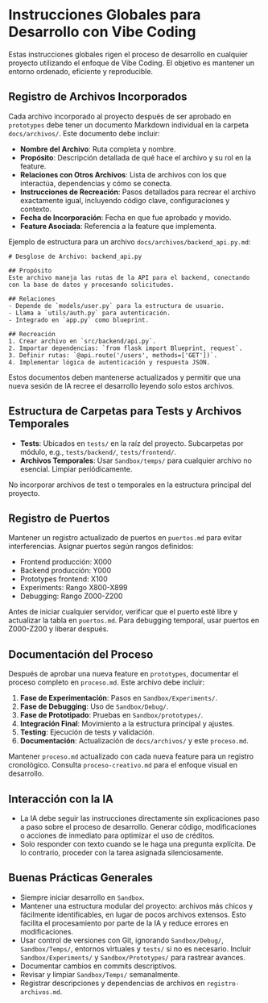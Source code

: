 # Instrucciones Globales para Desarrollo con Vibe Coding

Estas instrucciones globales rigen el proceso de desarrollo en cualquier proyecto utilizando el enfoque de Vibe Coding. El objetivo es mantener un entorno ordenado, eficiente y reproducible.

## Registro de Archivos Incorporados

Cada archivo incorporado al proyecto después de ser aprobado en `prototypes` debe tener un documento Markdown individual en la carpeta `docs/archivos/`. Este documento debe incluir:

- **Nombre del Archivo**: Ruta completa y nombre.
- **Propósito**: Descripción detallada de qué hace el archivo y su rol en la feature.
- **Relaciones con Otros Archivos**: Lista de archivos con los que interactúa, dependencias y cómo se conecta.
- **Instrucciones de Recreación**: Pasos detallados para recrear el archivo exactamente igual, incluyendo código clave, configuraciones y contexto.
- **Fecha de Incorporación**: Fecha en que fue aprobado y movido.
- **Feature Asociada**: Referencia a la feature que implementa.

Ejemplo de estructura para un archivo `docs/archivos/backend_api.py.md`:

```
# Desglose de Archivo: backend_api.py

## Propósito
Este archivo maneja las rutas de la API para el backend, conectando con la base de datos y procesando solicitudes.

## Relaciones
- Depende de `models/user.py` para la estructura de usuario.
- Llama a `utils/auth.py` para autenticación.
- Integrado en `app.py` como blueprint.

## Recreación
1. Crear archivo en `src/backend/api.py`.
2. Importar dependencias: `from flask import Blueprint, request`.
3. Definir rutas: `@api.route('/users', methods=['GET'])`.
4. Implementar lógica de autenticación y respuesta JSON.
```

Estos documentos deben mantenerse actualizados y permitir que una nueva sesión de IA recree el desarrollo leyendo solo estos archivos.

## Estructura de Carpetas para Tests y Archivos Temporales

- **Tests**: Ubicados en `tests/` en la raíz del proyecto. Subcarpetas por módulo, e.g., `tests/backend/`, `tests/frontend/`.
- **Archivos Temporales**: Usar `Sandbox/temps/` para cualquier archivo no esencial. Limpiar periódicamente.

No incorporar archivos de test o temporales en la estructura principal del proyecto.

## Registro de Puertos

Mantener un registro actualizado de puertos en `puertos.md` para evitar interferencias. Asignar puertos según rangos definidos:

- Frontend producción: X000
- Backend producción: Y000
- Prototypes frontend: X100
- Experiments: Rango X800-X899
- Debugging: Rango Z000-Z200

Antes de iniciar cualquier servidor, verificar que el puerto esté libre y actualizar la tabla en `puertos.md`. Para debugging temporal, usar puertos en Z000-Z200 y liberar después.

## Documentación del Proceso

Después de aprobar una nueva feature en `prototypes`, documentar el proceso completo en `proceso.md`. Este archivo debe incluir:

1. **Fase de Experimentación**: Pasos en `Sandbox/Experiments/`.
2. **Fase de Debugging**: Uso de `Sandbox/Debug/`.
3. **Fase de Prototipado**: Pruebas en `Sandbox/prototypes/`.
4. **Integración Final**: Movimiento a la estructura principal y ajustes.
5. **Testing**: Ejecución de tests y validación.
6. **Documentación**: Actualización de `docs/archivos/` y este `proceso.md`.

Mantener `proceso.md` actualizado con cada nueva feature para un registro cronológico. Consulta `proceso-creativo.md` para el enfoque visual en desarrollo.

## Interacción con la IA

- La IA debe seguir las instrucciones directamente sin explicaciones paso a paso sobre el proceso de desarrollo. Generar código, modificaciones o acciones de inmediato para optimizar el uso de créditos.
- Solo responder con texto cuando se le haga una pregunta explícita. De lo contrario, proceder con la tarea asignada silenciosamente.

## Buenas Prácticas Generales

- Siempre iniciar desarrollo en `Sandbox`.
- Mantener una estructura modular del proyecto: archivos más chicos y fácilmente identificables, en lugar de pocos archivos extensos. Esto facilita el procesamiento por parte de la IA y reduce errores en modificaciones.
- Usar control de versiones con Git, ignorando `Sandbox/Debug/`, `Sandbox/Temps/`, entornos virtuales y `tests/` si no es necesario. Incluir `Sandbox/Experiments/` y `Sandbox/Prototypes/` para rastrear avances.
- Documentar cambios en commits descriptivos.
- Revisar y limpiar `Sandbox/Temps/` semanalmente.
- Registrar descripciones y dependencias de archivos en `registro-archivos.md`.
